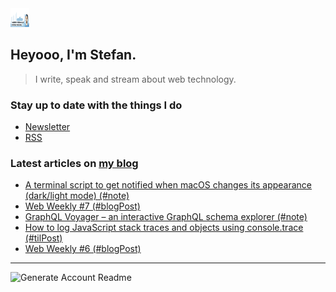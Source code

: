 <img alt width="30" height="30" src="https://raw.githubusercontent.com/stefanjudis/stefanjudis/main/screenshot.png">

## Heyooo, I'm Stefan.

> I write, speak and stream about web technology.

### Stay up to date with the things I do

- [Newsletter](https://www.stefanjudis.com/newsletter/)
- [RSS](https://www.stefanjudis.com/feeds/)

### Latest articles on [my blog](https://www.stefanjudis.com)

<!-- BLOG-POST-LIST:START -->
- [A terminal script to get notified when macOS changes its appearance (dark/light mode) (#note)](https://www.stefanjudis.com/notes/a-terminal-script-to-get-notified-when-macos-changes-its-appearance-dark/)
- [Web Weekly #7 (#blogPost)](https://www.stefanjudis.com/blog/web-weekly-7/)
- [GraphQL Voyager – an interactive GraphQL schema explorer (#note)](https://www.stefanjudis.com/notes/graphql-voyager-an-interactive-graphql-schema-explorer/)
- [How to log JavaScript stack traces and objects using console.trace (#tilPost)](https://www.stefanjudis.com/today-i-learned/how-to-log-javascript-stack-traces-using-console-trace/)
- [Web Weekly #6 (#blogPost)](https://www.stefanjudis.com/blog/web-weekly-6/)
<!-- BLOG-POST-LIST:END -->

---

![Generate Account Readme](https://github.com/stefanjudis/stefanjudis/workflows/Generate%20Account%20Readme/badge.svg)
